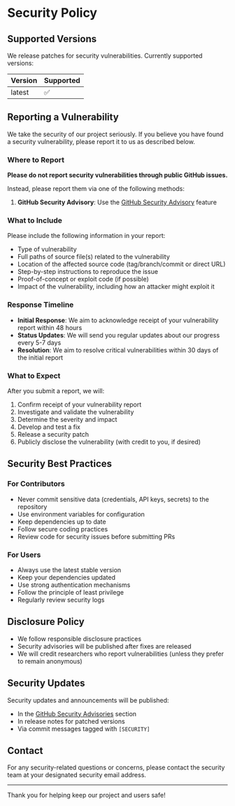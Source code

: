 # Security Policy

## Supported Versions

We release patches for security vulnerabilities. Currently supported versions:

| Version | Supported          |
| ------- | ------------------ |
| latest  | :white_check_mark: |

## Reporting a Vulnerability

We take the security of our project seriously. If you believe you have found a security vulnerability, please report it to us as described below.

### Where to Report

**Please do not report security vulnerabilities through public GitHub issues.**

Instead, please report them via one of the following methods:

1. **GitHub Security Advisory**: Use the [GitHub Security Advisory](../../security/advisories/new) feature

### What to Include

Please include the following information in your report:

- Type of vulnerability
- Full paths of source file(s) related to the vulnerability
- Location of the affected source code (tag/branch/commit or direct URL)
- Step-by-step instructions to reproduce the issue
- Proof-of-concept or exploit code (if possible)
- Impact of the vulnerability, including how an attacker might exploit it

### Response Timeline

- **Initial Response**: We aim to acknowledge receipt of your vulnerability report within 48 hours
- **Status Updates**: We will send you regular updates about our progress every 5-7 days
- **Resolution**: We aim to resolve critical vulnerabilities within 30 days of the initial report

### What to Expect

After you submit a report, we will:

1. Confirm receipt of your vulnerability report
2. Investigate and validate the vulnerability
3. Determine the severity and impact
4. Develop and test a fix
5. Release a security patch
6. Publicly disclose the vulnerability (with credit to you, if desired)

## Security Best Practices

### For Contributors

- Never commit sensitive data (credentials, API keys, secrets) to the repository
- Use environment variables for configuration
- Keep dependencies up to date
- Follow secure coding practices
- Review code for security issues before submitting PRs

### For Users

- Always use the latest stable version
- Keep your dependencies updated
- Use strong authentication mechanisms
- Follow the principle of least privilege
- Regularly review security logs

## Disclosure Policy

- We follow responsible disclosure practices
- Security advisories will be published after fixes are released
- We will credit researchers who report vulnerabilities (unless they prefer to remain anonymous)

## Security Updates

Security updates and announcements will be published:

- In the [GitHub Security Advisories](../../security/advisories) section
- In release notes for patched versions
- Via commit messages tagged with `[SECURITY]`

## Contact

For any security-related questions or concerns, please contact the security team at your designated security email address.

---

Thank you for helping keep our project and users safe!
